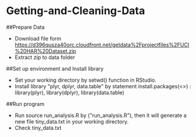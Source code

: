 # Getting-and-Cleaning-Data

##Prepare Data
* Download file form https://d396qusza40orc.cloudfront.net/getdata%2Fprojectfiles%2FUCI%20HAR%20Dataset.zip 
* Extract zip to data folder

##Set up environment and Install library
* Set your working directory by setwd() function in RStudio.
* Install library "plyr, dplyr, data.table" by statement install.packages(<<library name>>) : library(plyr), library(dplyr), library(data.table)

##Run program
* Run source run_analysis.R by ("run_analysis.R"), then it will generate a new file tiny_data.txt in your working directory.
* Check tiny_data.txt

